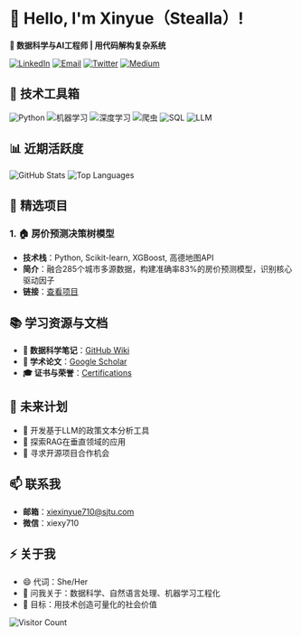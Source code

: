 
# 👋 Hello, I'm Xinyue（Stealla）!  
**🚀 数据科学与AI工程师 | 用代码解构复杂系统**  

<a href="https://www.linkedin.com/in/xinyue-xie-710/"><img src="https://img.shields.io/badge/LinkedIn-0077B5?style=flat-square&logo=linkedin&logoColor=white" alt="LinkedIn"></a>
<a href="mailto:xiexinyue710@example.com"><img src="https://img.shields.io/badge/Email-D14836?style=flat-square&logo=gmail&logoColor=white" alt="Email"></a>
<a href="https://twitter.com/xiexinyue710"><img src="https://img.shields.io/badge/Twitter-1DA1F2?style=flat-square&logo=twitter&logoColor=white" alt="Twitter"></a>
<a href="https://medium.com/@xiexinyue710"><img src="https://img.shields.io/badge/Medium-12100E?style=flat-square&logo=medium&logoColor=white" alt="Medium"></a>

## 🔧 技术工具箱  
![Python](https://img.shields.io/badge/Python-3776AB?style=for-the-badge&logo=python&logoColor=white)
![机器学习](https://img.shields.io/badge/Machine%20Learning-FFD700?style=for-the-badge&logo=ai&logoColor=black)
![深度学习](https://img.shields.io/badge/Deep%20Learning-FF4500?style=for-the-badge&logo=deeplearning&logoColor=white)
![爬虫](https://img.shields.io/badge/Web%20Scraping-4CAF50?style=for-the-badge&logo=scrapy&logoColor=white)
![SQL](https://img.shields.io/badge/SQL-003B57?style=for-the-badge&logo=sql&logoColor=white)
![LLM](https://img.shields.io/badge/LLM-9C27B0?style=for-the-badge&logo=chatgpt&logoColor=white)

## 📊 近期活跃度  
![GitHub Stats](https://github-readme-stats.vercel.app/api?username=xiexinyue710&show_icons=true&theme=radical&count_private=true)
![Top Languages](https://github-readme-stats.vercel.app/api/top-langs/?username=xiexinyue710&layout=compact&theme=radical)

## 🌟 精选项目  
### 1. 🏠 房价预测决策树模型  
- **技术栈**：Python, Scikit-learn, XGBoost, 高德地图API  
- **简介**：融合285个城市多源数据，构建准确率83%的房价预测模型，识别核心驱动因子  
- **链接**：[查看项目](https://github.com/xiexinyue710/housing-price-prediction)  


## 📚 学习资源与文档  
- **📖 数据科学笔记**：[GitHub Wiki](https://github.com/xiexinyue710/xiexinyue710/wiki)  
- **📄 学术论文**：[Google Scholar](https://scholar.google.com/citations?user=your_id)  
- **🎓 证书与荣誉**：[Certifications](https://github.com/xiexinyue710/certifications)  

## 🚀 未来计划  
- 🔭 开发基于LLM的政策文本分析工具  
- 🌱 探索RAG在垂直领域的应用  
- 🤝 寻求开源项目合作机会  

## 📫 联系我  
- **邮箱**：xiexinyue710@sjtu.com  
- **微信**：xiexy710  

## ⚡ 关于我  
- 😄 代词：She/Her  
- 💬 问我关于：数据科学、自然语言处理、机器学习工程化  
- 🎯 目标：用技术创造可量化的社会价值  

![Visitor Count](https://visitor-badge.laobi.icu/badge?page_id=xiexinyue710.xiexinyue710)    

  
<!--
**xiexinyue710/xiexinyue710** is a ✨ _special_ ✨ repository because its `README.md` (this file) appears on your GitHub profile.

Here are some ideas to get you started:

- 🔭 I’m currently working on ...
- 🌱 I’m currently learning ...
- 👯 I’m looking to collaborate on ...
- 🤔 I’m looking for help with ...
- 💬 Ask me about ...
- 📫 How to reach me: ...
- 😄 Pronouns: ...
- ⚡ Fun fact: ..
-->
